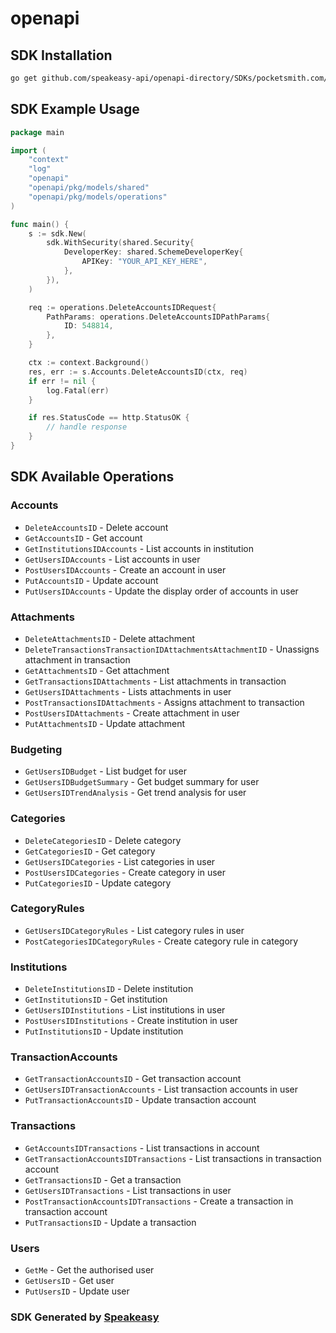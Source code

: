 # openapi

<!-- Start SDK Installation -->
## SDK Installation

```bash
go get github.com/speakeasy-api/openapi-directory/SDKs/pocketsmith.com/2.0/go
```
<!-- End SDK Installation -->

## SDK Example Usage
<!-- Start SDK Example Usage -->
```go
package main

import (
    "context"
    "log"
    "openapi"
    "openapi/pkg/models/shared"
    "openapi/pkg/models/operations"
)

func main() {
    s := sdk.New(
        sdk.WithSecurity(shared.Security{
            DeveloperKey: shared.SchemeDeveloperKey{
                APIKey: "YOUR_API_KEY_HERE",
            },
        }),
    )

    req := operations.DeleteAccountsIDRequest{
        PathParams: operations.DeleteAccountsIDPathParams{
            ID: 548814,
        },
    }

    ctx := context.Background()
    res, err := s.Accounts.DeleteAccountsID(ctx, req)
    if err != nil {
        log.Fatal(err)
    }

    if res.StatusCode == http.StatusOK {
        // handle response
    }
}
```
<!-- End SDK Example Usage -->

<!-- Start SDK Available Operations -->
## SDK Available Operations


### Accounts

* `DeleteAccountsID` - Delete account
* `GetAccountsID` - Get account
* `GetInstitutionsIDAccounts` - List accounts in institution
* `GetUsersIDAccounts` - List accounts in user
* `PostUsersIDAccounts` - Create an account in user
* `PutAccountsID` - Update account
* `PutUsersIDAccounts` - Update the display order of accounts in user

### Attachments

* `DeleteAttachmentsID` - Delete attachment
* `DeleteTransactionsTransactionIDAttachmentsAttachmentID` - Unassigns attachment in transaction
* `GetAttachmentsID` - Get attachment
* `GetTransactionsIDAttachments` - List attachments in transaction
* `GetUsersIDAttachments` - Lists attachments in user
* `PostTransactionsIDAttachments` - Assigns attachment to transaction
* `PostUsersIDAttachments` - Create attachment in user
* `PutAttachmentsID` - Update attachment

### Budgeting

* `GetUsersIDBudget` - List budget for user
* `GetUsersIDBudgetSummary` - Get budget summary for user
* `GetUsersIDTrendAnalysis` - Get trend analysis for user

### Categories

* `DeleteCategoriesID` - Delete category
* `GetCategoriesID` - Get category
* `GetUsersIDCategories` - List categories in user
* `PostUsersIDCategories` - Create category in user
* `PutCategoriesID` - Update category

### CategoryRules

* `GetUsersIDCategoryRules` - List category rules in user
* `PostCategoriesIDCategoryRules` - Create category rule in category

### Institutions

* `DeleteInstitutionsID` - Delete institution
* `GetInstitutionsID` - Get institution
* `GetUsersIDInstitutions` - List institutions in user
* `PostUsersIDInstitutions` - Create institution in user
* `PutInstitutionsID` - Update institution

### TransactionAccounts

* `GetTransactionAccountsID` - Get transaction account
* `GetUsersIDTransactionAccounts` - List transaction accounts in user
* `PutTransactionAccountsID` - Update transaction account

### Transactions

* `GetAccountsIDTransactions` - List transactions in account
* `GetTransactionAccountsIDTransactions` - List transactions in transaction account
* `GetTransactionsID` - Get a transaction
* `GetUsersIDTransactions` - List transactions in user
* `PostTransactionAccountsIDTransactions` - Create a transaction in transaction account
* `PutTransactionsID` - Update a transaction

### Users

* `GetMe` - Get the authorised user
* `GetUsersID` - Get user
* `PutUsersID` - Update user
<!-- End SDK Available Operations -->

### SDK Generated by [Speakeasy](https://docs.speakeasyapi.dev/docs/using-speakeasy/client-sdks)
